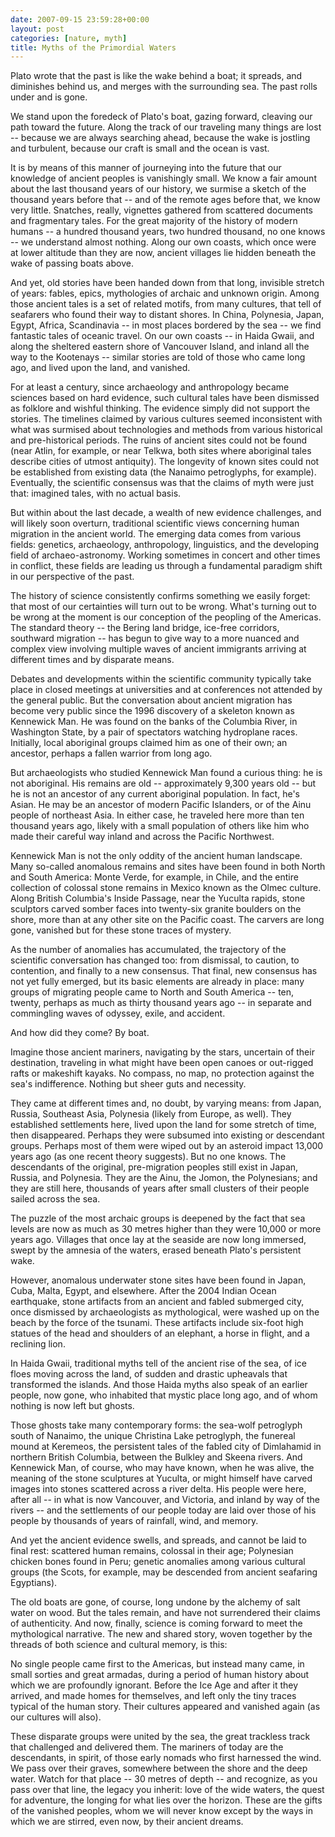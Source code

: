 ```yaml
---
date: 2007-09-15 23:59:28+00:00
layout: post
categories: [nature, myth]
title: Myths of the Primordial Waters
---
```

Plato wrote that the past is like the wake behind a boat; it spreads, and diminishes behind us, and merges with the surrounding sea. The past rolls under and is gone.

We stand upon the foredeck of Plato's boat, gazing forward, cleaving our path toward the future. Along the track of our traveling many things are lost -- because we are always searching ahead, because the wake is jostling and turbulent, because our craft is small and the ocean is vast.

It is by means of this manner of journeying into the future that our knowledge of ancient peoples is vanishingly small. We know a fair amount about the last thousand years of our history, we surmise a sketch of the thousand years before that -- and of the remote ages before that, we know very little. Snatches, really, vignettes gathered from scattered documents and fragmentary tales. For the great majority of the history of modern humans -- a hundred thousand years, two hundred thousand, no one knows -- we understand almost nothing. Along our own coasts, which once were at lower altitude than they are now, ancient villages lie hidden beneath the wake of passing boats above.

And yet, old stories have been handed down from that long, invisible stretch of years: fables, epics, mythologies of archaic and unknown origin. Among those ancient tales is a set of related motifs, from many cultures, that tell of seafarers who found their way to distant shores. In China, Polynesia, Japan, Egypt, Africa, Scandinavia -- in most places bordered by the sea -- we find fantastic tales of oceanic travel. On our own coasts -- in Haida Gwaii, and along the sheltered eastern shore of Vancouver Island, and inland all the way to the Kootenays -- similar stories are told of those who came long ago, and lived upon the land, and vanished.

For at least a century, since archaeology and anthropology became sciences based on hard evidence, such cultural tales have been dismissed as folklore and wishful thinking. The evidence simply did not support the stories. The timelines claimed by various cultures seemed inconsistent with what was surmised about technologies and methods from various historical and pre-historical periods. The ruins of ancient sites could not be found (near Atlin, for example, or near Telkwa, both sites where aboriginal tales describe cities of utmost antiquity). The longevity of known sites could not be established from existing data (the Nanaimo petroglyphs, for example). Eventually, the scientific consensus was that the claims of myth were just that: imagined tales, with no actual basis.

But within about the last decade, a wealth of new evidence challenges, and will likely soon overturn, traditional scientific views concerning human migration in the ancient world. The emerging data comes from various fields: genetics, archaeology, anthropology, linguistics, and the developing field of archaeo-astronomy. Working sometimes in concert and other times in conflict, these fields are leading us through a fundamental paradigm shift in our perspective of the past.

The history of science consistently confirms something we easily forget: that most of our certainties will turn out to be wrong. What's turning out to be wrong at the moment is our conception of the peopling of the Americas. The standard theory -- the Bering land bridge, ice-free corridors, southward migration -- has begun to give way to a more nuanced and complex view involving multiple waves of ancient immigrants arriving at different times and by disparate means.

Debates and developments within the scientific community typically take place in closed meetings at universities and at conferences not attended by the general public. But the conversation about ancient migration has become very public since the 1996 discovery of a skeleton known as Kennewick Man. He was found on the banks of the Columbia River, in Washington State, by a pair of spectators watching hydroplane races. Initially, local aboriginal groups claimed him as one of their own; an ancestor, perhaps a fallen warrior from long ago.

But archaeologists who studied Kennewick Man found a curious thing: he is not aboriginal. His remains are old -- approximately 9,300 years old -- but he is not an ancestor of any current aboriginal population. In fact, he's Asian. He may be an ancestor of modern Pacific Islanders, or of the Ainu people of northeast Asia. In either case, he traveled here more than ten thousand years ago, likely with a small population of others like him who made their careful way inland and across the Pacific Northwest.

Kennewick Man is not the only oddity of the ancient human landscape. Many so-called anomalous remains and sites have been found in both North and South America: Monte Verde, for example, in Chile, and the entire collection of colossal stone remains in Mexico known as the Olmec culture. Along British Columbia's Inside Passage, near the Yuculta rapids, stone sculptors carved somber faces into twenty-six granite boulders on the shore, more than at any other site on the Pacific coast. The carvers are long gone, vanished but for these stone traces of mystery.

As the number of anomalies has accumulated, the trajectory of the scientific conversation has changed too: from dismissal, to caution, to contention, and finally to a new consensus. That final, new consensus has not yet fully emerged, but its basic elements are already in place: many groups of migrating people came to North and South America -- ten, twenty, perhaps as much as thirty thousand years ago -- in separate and commingling waves of odyssey, exile, and accident.

And how did they come? By boat.

Imagine those ancient mariners, navigating by the stars, uncertain of their destination, traveling in what might have been open canoes or out-rigged rafts or makeshift kayaks. No compass, no map, no protection against the sea's indifference. Nothing but sheer guts and necessity.

They came at different times and, no doubt, by varying means: from Japan, Russia, Southeast Asia, Polynesia (likely from Europe, as well). They established settlements here, lived upon the land for some stretch of time, then disappeared. Perhaps they were subsumed into existing or descendant groups. Perhaps most of them were wiped out by an asteroid impact 13,000 years ago (as one recent theory suggests). But no one knows. The descendants of the original, pre-migration peoples still exist in Japan, Russia, and Polynesia. They are the Ainu, the Jomon, the Polynesians; and they are still here, thousands of years after small clusters of their people sailed across the sea.

The puzzle of the most archaic groups is deepened by the fact that sea levels are now as much as 30 metres higher than they were 10,000 or more years ago. Villages that once lay at the seaside are now long immersed, swept by the amnesia of the waters, erased beneath Plato's persistent wake.

However, anomalous underwater stone sites have been found in Japan, Cuba, Malta, Egypt, and elsewhere. After the 2004 Indian Ocean earthquake, stone artifacts from an ancient and fabled submerged city, once dismissed by archaeologists as mythological, were washed up on the beach by the force of the tsunami. These artifacts include six-foot high statues of the head and shoulders of an elephant, a horse in flight, and a reclining lion.

In Haida Gwaii, traditional myths tell of the ancient rise of the sea, of ice floes moving across the land, of sudden and drastic upheavals that transformed the islands. And those Haida myths also speak of an earlier people, now gone, who inhabited that mystic place long ago, and of whom nothing is now left but ghosts.

Those ghosts take many contemporary forms: the sea-wolf petroglyph south of Nanaimo, the unique Christina Lake petroglyph, the funereal mound at Keremeos, the persistent tales of the fabled city of Dimlahamid in northern British Columbia, between the Bulkley and Skeena rivers. And Kennewick Man, of course, who may have known, when he was alive, the meaning of the stone sculptures at Yuculta, or might himself have carved images into stones scattered across a river delta. His people were here, after all -- in what is now Vancouver, and Victoria, and inland by way of the rivers -- and the settlements of our people today are laid over those of his people by thousands of years of rainfall, wind, and memory.

And yet the ancient evidence swells, and spreads, and cannot be laid to final rest: scattered human remains, colossal in their age; Polynesian chicken bones found in Peru; genetic anomalies among various cultural groups (the Scots, for example, may be descended from ancient seafaring Egyptians).

The old boats are gone, of course, long undone by the alchemy of salt water on wood. But the tales remain, and have not surrendered their claims of authenticity. And now, finally, science is coming forward to meet the mythological narrative. The new and shared story, woven together by the threads of both science and cultural memory, is this:

No single people came first to the Americas, but instead many came, in small sorties and great armadas, during a period of human history about which we are profoundly ignorant. Before the Ice Age and after it they arrived, and made homes for themselves, and left only the tiny traces typical of the human story. Their cultures appeared and vanished again (as our cultures will also).

These disparate groups were united by the sea, the great trackless track that challenged and delivered them. The mariners of today are the descendants, in spirit, of those early nomads who first harnessed the wind. We pass over their graves, somewhere between the shore and the deep water. Watch for that place -- 30 metres of depth -- and recognize, as you pass over that line, the legacy you inherit: love of the wide waters, the quest for adventure, the longing for what lies over the horizon. These are the gifts of the vanished peoples, whom we will never know except by the ways in which we are stirred, even now, by their ancient dreams.
